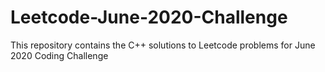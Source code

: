 # Leetcode-June-2020-Challenge
This repository contains the C++ solutions to Leetcode problems for June 2020 Coding Challenge
